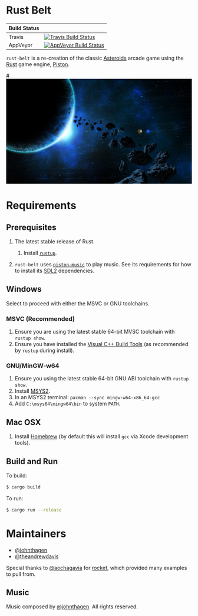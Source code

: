 # Rust Belt

| Build Status |                                                                                |
|--------------|--------------------------------------------------------------------------------|
| Travis       | [![Travis Build Status][travis-build-status-svg]][travis-build-status]         |
| AppVeyor     | [![AppVeyor Build Status][appveyor-build-status-svg]][appveyor-build-status]   |

`rust-belt` is a re-creation of the classic 
[Asteroids](https://en.wikipedia.org/wiki/Asteroids_(video_game)) arcade game using
the [Rust](https://www.rust-lang.org/) game engine, [Piston](http://www.piston.rs/).

#![Rust Belt](./images/rust-belt-logo.jpg)

# Requirements

## Prerequisites

1. The latest stable release of Rust.
    1. Install [`rustup`](https://www.rustup.rs/).

2. `rust-belt` uses [`piston-music`](https://github.com/PistonDevelopers/music) to play music. 
    See its requirements for how to install its [SDL2](https://www.libsdl.org/) dependencies.

## Windows

Select to proceed with either the MSVC or GNU toolchains.

### MSVC (Recommended)

1. Ensure you are using the latest stable 64-bit MVSC toolchain with `rustup show`.
2. Ensure you have installed the 
   [Visual C++ Build Tools](http://landinghub.visualstudio.com/visual-cpp-build-tools)
   (as recommended by `rustup` during install).

### GNU/MinGW-w64

1. Ensure you using the latest stable 64-bit GNU ABI toolchain with `rustup show`.
2. Install [MSYS2](https://msys2.github.io/).
3. In an MSYS2 terminal: `pacman --sync mingw-w64-x86_64-gcc`
4. Add `C:\msys64\mingw64\bin` to system `PATH`.

## Mac OSX

1. Install [Homebrew](http://brew.sh/) (by default this will install `gcc` via Xcode development 
tools).

## Build and Run

To build:

```bash
$ cargo build
```

To run:

```bash
$ cargo run --release
```

# Maintainers
* [@johnthagen](https://github.com/johnthagen)
* [@theandrewdavis](https://github.com/theandrewdavis)

Special thanks to [@aochagavia](https://github.com/aochagavia) for 
[rocket](https://github.com/aochagavia/rocket), which provided many examples to pull from.

## Music

Music composed by [@johnthagen](https://github.com/johnthagen).  All rights reserved.

<!-- Badges -->
[travis-build-status]: https://travis-ci.org/johnthagen/rust-belt
[travis-build-status-svg]: https://travis-ci.org/johnthagen/rust-belt.svg

[appveyor-build-status]: https://ci.appveyor.com/project/johnthagen/rust-belt
[appveyor-build-status-svg]: https://ci.appveyor.com/api/projects/status/nbkgf5i3p4998a2j?svg=true